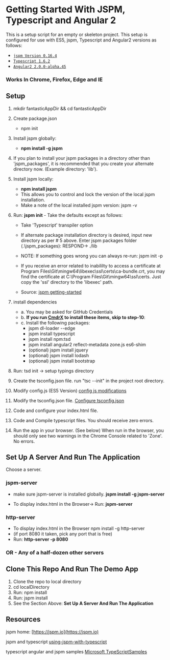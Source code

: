 # Getting Started With JSPM, Typescript and Angular 2
This is a setup script for an empty or skeleton project. This setup
is configured for use with ES5, jspm, Typescript and Angular2 versions
as follows:

 * [`jspm Version 0.16.4`](http://jspm.io/)
 * [`Typescript 1.6.2`](http://www.typescriptlang.org/)
 * [`Angular2 2.0.0-alpha.45`](https://github.com/angular/angular)

### Works In Chrome, Firefox, Edge and IE

## Setup
1. mkdir fantasticAppDir && cd fantasticAppDir

2. Create package.json
    * npm init

3. Install jspm globally:
    * __npm install -g jspm__

4. If you plan to install your jspm packages in a directory other than
    'jspm_packages', it is recommended that you create your alternate directory
    now. (Example directory: 'lib').

5. Install jspm locally:
    * __npm install jspm__
    * This allows you to control and lock the version of
        the local jspm installation.
    * Make a note of the local installed jspm version:  jspm -v

6. Run: __jspm init__  - Take the defaults except as follows:

    * Take 'Typescript' transpiler option

    * If alternate package installation directory is desired, input new directory as per # 5 above.
      Enter jspm packages folder (.\jspm_packages): RESPOND-> ./lib <ENTER>

    * NOTE: If something goes wrong you can always re-run: jspm init -p
    * If you receive an error related to inabililty to access a certificate at
        Program Files\Git\mingw64\libexec\ssl\certs\ca-bundle.crt,
        you may find the certificate at C:\Program Files\Git\mingw64\ssl\certs.
        Just copy the 'ssl' directory to the 'libexec' path.

    * Source: [jspm getting-started](https://github.com/jspm/jspm-cli/blob/master/docs/getting-started.md)


7. install dependencies
    * a. You may be asked for GitHub Credentials
    * b. **If you run [CmdrX](./CmdrXReadMe.md) to install these items, skip to step-10**:
    * c. Install the following packages:
        * jspm dl-loader --edge
        * jspm install typescript
        * jspm install npm:tsd
        * jspm install angular2 reflect-metadata zone.js es6-shim
        * (optional) jspm install jquery
        * (optional) jspm install lodash
        * (optional) jspm install bootstrap

8. Run: tsd init -> setup typings directory

9. Create the tsconfig.json file. run "tsc --init" in the project root directory.

10. Modify config.js (ES5 Version)
    [config js modifications](./configjsReadMe.md)

11. Modify the tsconfig.json file. [Configure tsconfig.json](./tsconfigReadMe.md)

12. Code and configure your index.html file.

13. Code and Compile typescript files. You should receive zero errors.

14. Run the app in your browser. (See below) When run
        in the browser, you should only see two warnings in the Chrome Console
        related to 'Zone'. No errors.


## Set Up A Server And Run The Application
Choose a server.

### jspm-server
 * make sure jspm-server is installed globally.
__jspm install -g jspm-server__

 * To display index.html in the Browser->
Run: __jspm-server__<ENTER>

### http-server
 * To display index.html in the Browser npm install -g http-server
 * (if port 8080 it taken, pick any port that is free)
 * Run: __http-server -p 8080__<ENTER>

### OR - Any of a half-dozen other servers


## Clone This Repo And Run The Demo App
1. Clone the repo to local directory
2. cd localDirectory
3. Run: npm install
4. Run: jspm install
5. See the Section Above: **Set Up A Server And Run The Application**


## Resources

jspm home: [https://jspm.io](https://jspm.io)

jspm and typescript [using-jspm-with-typescript](http://stackoverflow.com/questions/28339100/using-jspm-with-typescript)

typescript angular and jspm samples [Microsoft TypeScriptSamples](https://github.com/Microsoft/TypeScriptSamples)

